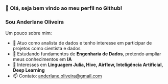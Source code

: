 ### 👋 Olá, seja bem vindo ao meu perfil no Github!


### **Sou Anderlane Oliveira**

Um pouco sobre mim:

- 🔭 Atuo como analista de dados e tenho interesse em participar de projetos como cientista e dados
- 🌱 Estudando fundamentos de **Engenharia de Dados**, pretendo ampliar meus conhecimentos em **IA**
- 💬 Interesses em **Linguagem Julia, Hive, Airflow, Inteligência Artificial, Deep Learning**
- 📫 Contato: anderlane.oliveira@gmail.com

<!--

-->
